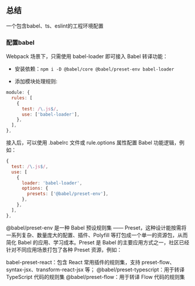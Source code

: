 ## 总结

一个包含babel、ts、eslint的工程环境配置

### 配置babel

Webpack 场景下，只需使用 babel-loader 即可接入 Babel 转译功能：

- 安装依赖：`npm i -D @babel/core @babel/preset-env babel-loader`

- 添加模块处理规则:

```javascript
module: {
  rules: [
    {
      test: /\.js$/,
      use: ['babel-loader'],
    },
  ],
},
```
接入后，可以使用 .babelrc 文件或 rule.options 属性配置 Babel 功能逻辑，例如：

```javascript
{
  test: /\.js$/,
  use: [
    {
      loader: 'babel-loader',
      options: {
        presets: ['@babel/preset-env'],
      },
    },
  ],
},
```

@babel/preset-env 是一种 Babel 预设规则集 —— Preset，这种设计能按需将一系列复杂、数量庞大的配置、插件、Polyfill 等打包成一个单一的资源包，从而简化 Babel 的应用、学习成本。Preset 是 Babel 的主要应用方式之一，社区已经针对不同应用场景打包了各种 Preset 资源，例如：

babel-preset-react：包含 React 常用插件的规则集，支持 preset-flow、syntax-jsx、transform-react-jsx 等；
@babel/preset-typescript：用于转译 TypeScript 代码的规则集
@babel/preset-flow：用于转译 Flow 代码的规则集
